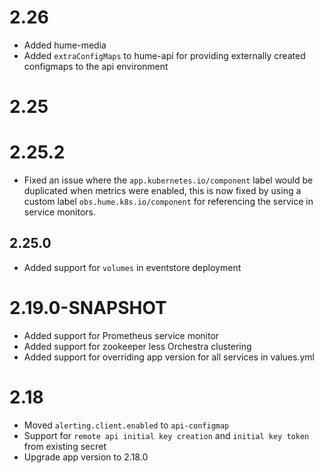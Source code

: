 # 2.26

- Added hume-media
- Added `extraConfigMaps` to hume-api for providing externally created configmaps to the api environment

# 2.25 

# 2.25.2

- Fixed an issue where the `app.kubernetes.io/component` label would be duplicated when metrics were enabled, this is now fixed by using a custom label `obs.hume.k8s.io/component` for referencing the service in service monitors.

## 2.25.0
- Added support for `volumes` in eventstore deployment

# 2.19.0-SNAPSHOT

- Added support for Prometheus service monitor
- Added support for zookeeper less Orchestra clustering
- Added support for overriding app version for all services in values.yml

# 2.18

- Moved `alerting.client.enabled` to `api-configmap`
- Support for `remote api initial key creation` and `initial key token` from existing secret
- Upgrade app version to 2.18.0
